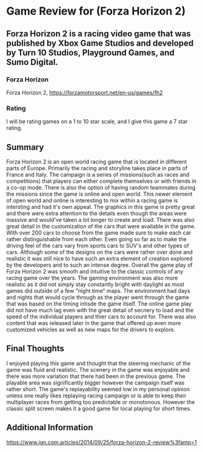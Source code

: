 # Game Review for (Forza Horizon 2)

## Forza Horizon 2 is a racing video game that was published by Xbox Game Studios and developed by Turn 10 Studios, Playground Games, and Sumo Digital.

### Forza Horizon

Forza Horizon 2, https://forzamotorsport.net/en-us/games/fh2

### Rating

I will be rating games on a 1 to 10 star scale, and I give this game a 7 star rating.

## Summary

Forza Horizon 2 is an open world racing game that is located in different parts of Europe. Primarily the racing and storyline takes place in parts of France and Italy. The campaign is a series of missions(such as races and competitions) that players can either complete themselves or with friends in a co-op mode. There is also the option of having random teammates during the missions since the game is online and open world. This newer element of open world and online is interesting to mix within a racing game is intersting and had it's own appeal.
The graphics in this game is pretty great and there were extra attention to the details even though the areas were massive and would've taken a lot longer to create and load. There was also great detail in the customization of the cars that were available in the game. With over 200 cars to choose from the game made sure to make each car rather distinguishable from each other. Even going so far as to make the driving feel of the cars vary from sports cars to SUV's and other types of cars. Although some of the designs on the cars were rather over done and realistic it was still nice to have such an extra element of creation explored by the developers and to such an intense degree.
Overall the game play of Forza Horizon 2 was smooth and intuitive to the classic controls of any racing game over the years. The gaming environment was also more realistic as it did not simply stay constantly bright with daylight as most games did outside of a few "night time" maps. The environment had days and nights that would cycle through as the player went through the game that was based on the timing intisde the game itself. The online game play did not have much lag even with the great detail of secnery to load and the speed of the individual players and thier cars to account for. There was also content that was released later in the game that offered up even more customized vehicles as well as new maps for the drivers to explore.


## Final Thoughts

I enjoyed playing this game and thought that the steering mechanic of the game was fluid and realistic. The scenery in the game was enjoyable and there was more variation that there had been in the previous game. The playable area was significantly bigger however the campaign itself was rather short. The game's replayability seemed low in my personal opinion unless one really likes replaying racing campaign or is able to keep their multiplayer races from getting too predictable or monotonous. However the classic split screen makes it a good game for local playing for short times.

## Additional Information

https://www.ign.com.articles/2014/09/25/forza-horizon-2-review%3famp=1

